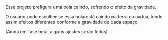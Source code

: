Esse projeto prefigura uma bola caindo, sofrendo o efeito da gravidade.

O usuário pode escolher se essa bola está caindo na terra ou na lua, tendo assim efeitos diferentes conforme a gravidade de cada espaço

(Ainda em fase beta, alguns ajustes serão feitos)
